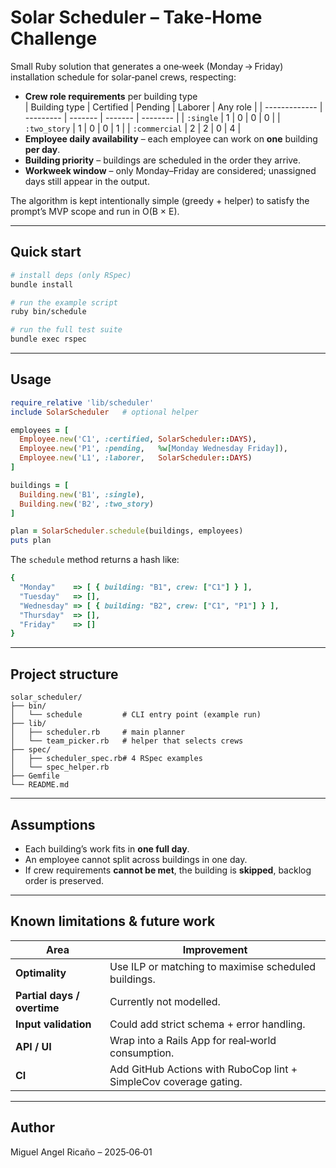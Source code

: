 

# Solar Scheduler – Take‑Home Challenge

Small Ruby solution that generates a one‑week (Monday → Friday) installation schedule for solar‑panel crews, respecting:

* **Crew role requirements** per building type  
  | Building type | Certified | Pending | Laborer | Any role |
  | ------------- | --------- | ------- | ------- | -------- |
  | `:single`     | 1 | 0 | 0 | 0 |
  | `:two_story`  | 1 | 0 | 0 | 1 |
  | `:commercial` | 2 | 2 | 0 | 4 |
* **Employee daily availability** – each employee can work on **one** building **per day**.
* **Building priority** – buildings are scheduled in the order they arrive.
* **Workweek window** – only Monday–Friday are considered; unassigned days still appear in the output.

The algorithm is kept intentionally simple (greedy + helper) to satisfy the prompt’s MVP scope and run in O(B × E).

---

## Quick start

```bash
# install deps (only RSpec)
bundle install

# run the example script
ruby bin/schedule

# run the full test suite
bundle exec rspec
```

---

## Usage

```ruby
require_relative 'lib/scheduler'
include SolarScheduler   # optional helper

employees = [
  Employee.new('C1', :certified, SolarScheduler::DAYS),
  Employee.new('P1', :pending,   %w[Monday Wednesday Friday]),
  Employee.new('L1', :laborer,   SolarScheduler::DAYS)
]

buildings = [
  Building.new('B1', :single),
  Building.new('B2', :two_story)
]

plan = SolarScheduler.schedule(buildings, employees)
puts plan
```

The `schedule` method returns a hash like:

```ruby
{
  "Monday"    => [ { building: "B1", crew: ["C1"] } ],
  "Tuesday"   => [],
  "Wednesday" => [ { building: "B2", crew: ["C1", "P1"] } ],
  "Thursday"  => [],
  "Friday"    => []
}
```

---

## Project structure

```
solar_scheduler/
├── bin/
│   └── schedule         # CLI entry point (example run)
├── lib/
│   ├── scheduler.rb     # main planner
│   └── team_picker.rb   # helper that selects crews
├── spec/
│   ├── scheduler_spec.rb# 4 RSpec examples
│   └── spec_helper.rb
├── Gemfile
└── README.md
```

---

## Assumptions

* Each building’s work fits in **one full day**.
* An employee cannot split across buildings in one day.
* If crew requirements **cannot be met**, the building is **skipped**, backlog order is preserved.

---

## Known limitations & future work

| Area | Improvement |
| ---- | ----------- |
| **Optimality** | Use ILP or matching to maximise scheduled buildings. |
| **Partial days / overtime** | Currently not modelled. |
| **Input validation** | Could add strict schema + error handling. |
| **API / UI** | Wrap into a Rails App for real‑world consumption. |
| **CI** | Add GitHub Actions with RuboCop lint + SimpleCov coverage gating. |

---

## Author

Miguel Angel Ricaño – 2025‑06‑01